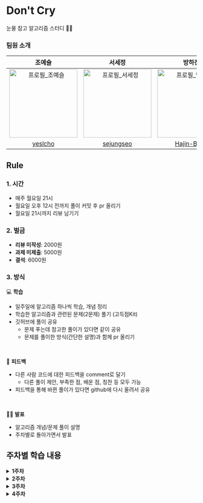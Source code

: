 # Don't Cry

눈물 참고 알고리즘 스터디 👯‍♀️

### **팀원 소개**

|                                              조예슬                                               |                                              서세정                                               |                                                                       방하진                                                                       |
| :-----------------------------------------------------------------------------------------------: | :-----------------------------------------------------------------------------------------------: | :------------------------------------------------------------------------------------------------------------------------------------------------: |
| <img width="180" alt="프로필_조예슬" src="https://avatars.githubusercontent.com/u/138556042?v=4"> | <img width="180" alt="프로필_서세정" src="https://avatars.githubusercontent.com/u/125885922?v=4"> | <img width="180" alt="프로필_방하진" src="https://avatars.githubusercontent.com/u/138538168?s=400&u=2b0ee161014254ecb2b979c03edc226b3783293e&v=4"> |
|                               [yeslcho](https://github.com/yeslcho)                               |                             [sejungseo](https://github.com/sejungseo)                             |                                                    [Hajin-Bang](https://github.com/Hajin-Bang)                                                     |

## Rule

### **1. 시간**

- 매주 월요일 21시
- 월요일 오후 12시 전까지 풀이 커밋 후 pr 올리기
- 월요일 21시까지 리뷰 남기기

### **2. 벌금**

- **리뷰 미작성**: 2000원
- **과제 미제출**: 5000원
- **결석**: 6000원

### **3. 방식**

💻 **학습**

- 일주일에 알고리즘 하나씩 학습, 개념 정리
- 학습한 알고리즘과 관련된 문제(2문제) 풀기 (고득점Kit)
- 깃허브에 풀이 공유
  - 문제 푸는데 참고한 풀이가 있다면 같이 공유
  - 문제를 풀이한 방식(간단한 설명)과 함께 pr 올리기

<br/>

🧐 **피드백**

- 다른 사람 코드에 대한 피드백을 comment로 달기
  - 다른 풀이 제안, 부족한 점, 배운 점, 칭찬 등 모두 가능
- 피드백을 통해 바뀐 풀이가 있다면 github에 다시 올려서 공유

<br/>

💁🏻 **발표**

- 알고리즘 개념/문제 풀이 설명
- 주차별로 돌아가면서 발표

## 주차별 학습 내용

<details><summary><b>1주차</b></summary>
<br/>

<b style="font-size:17px">2024.01.17</b><br/>
**<lv1 문제로 예열하기>**

- **공통문제 5문제 + 선택 2문제**
- 공통문제
  - 제일 작은 수 제거하기
  - 가운데 글자 가져오기
  - 내적
  - 수박수박수박수박수박수?
  - 약수의 개수와 덧셈
- 개별문제
  - 예슬: 문자열 다루기 기본, 부족한 금액 계산하기
  - 세정: JadenCase 문자열 만들기, 같은 숫자는 싫어
  - 하진: 부족한 금액 계산하기, 가장 가까운 같은 글자
  </details>

<details><summary><b>2주차</b></summary>
<br/>

<b style="font-size:17px">2024.01.22</b><br/>
**<해시 공부하기>**

- **해시 알고리즘 개념 정리**

  - 예슬: https://github.com/Hajin-Bang/DontCry/blob/main/Algorithm/yesl/hash.md
  - 세정: https://github.com/Hajin-Bang/DontCry/blob/main/Algorithm/sejung/hash.md
  - 하진: https://github.com/Hajin-Bang/DontCry/blob/main/Algorithm/hajin/hash.md

- **공통문제 4문제 (Lv1 2문제 + Lv2 2문제)**
  - lv1. 완주하지 못한 선수
  - lv1. 포켓몬
  - lv2. 전화번호 목록
  - lv2. 의상
  </details>

<details><summary><b>3주차</b></summary>
<br/>

<b style="font-size:17px">2024.02.05</b><br/>
**<정렬 공부하기>**

- **해시 알고리즘 개념 정리**

  - 예슬: https://github.com/Hajin-Bang/DontCry/blob/yesl/Algorithm/yesl/sorting.md
  - 세정: https://github.com/Hajin-Bang/DontCry/blob/sejung/Algorithm/sejung/sort.md
  - 하진: https://github.com/Hajin-Bang/DontCry/blob/hajin/Algorithm/hajin/sort.md

- **공통문제 3문제 (Lv1 1문제 + Lv2 2문제)**
  - lv1. K번째 수
  - lv2. 가장 큰 수
  - lv2. H-Index
  </details>

<details><summary><b>4주차</b></summary>
<br/>

<b style="font-size:17px">2024.02.14</b><br/>
**<스택/큐 공부하기>**

- **스택/큐 알고리즘 개념 정리**

- **공통문제 5문제 (Lv2 5문제)**
  - lv2. 기능개발
  - lv2. 올바른 괄호
  - lv2. 프로세스
  - lv2. 다리를 지나는 트럭
  - lv2. 주식가격
  </details>
